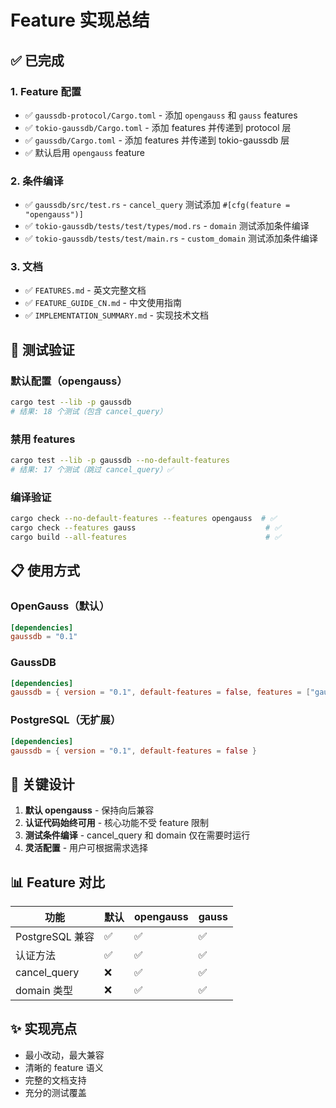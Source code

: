 # Feature 实现总结

## ✅ 已完成

### 1. Feature 配置
- ✅ `gaussdb-protocol/Cargo.toml` - 添加 `opengauss` 和 `gauss` features
- ✅ `tokio-gaussdb/Cargo.toml` - 添加 features 并传递到 protocol 层
- ✅ `gaussdb/Cargo.toml` - 添加 features 并传递到 tokio-gaussdb 层
- ✅ 默认启用 `opengauss` feature

### 2. 条件编译
- ✅ `gaussdb/src/test.rs` - `cancel_query` 测试添加 `#[cfg(feature = "opengauss")]`
- ✅ `tokio-gaussdb/tests/test/types/mod.rs` - `domain` 测试添加条件编译
- ✅ `tokio-gaussdb/tests/test/main.rs` - `custom_domain` 测试添加条件编译

### 3. 文档
- ✅ `FEATURES.md` - 英文完整文档
- ✅ `FEATURE_GUIDE_CN.md` - 中文使用指南
- ✅ `IMPLEMENTATION_SUMMARY.md` - 实现技术文档

## 🧪 测试验证

### 默认配置（opengauss）
```bash
cargo test --lib -p gaussdb
# 结果: 18 个测试（包含 cancel_query）
```

### 禁用 features
```bash
cargo test --lib -p gaussdb --no-default-features
# 结果: 17 个测试（跳过 cancel_query）✅
```

### 编译验证
```bash
cargo check --no-default-features --features opengauss  # ✅
cargo check --features gauss                             # ✅
cargo build --all-features                               # ✅
```

## 📋 使用方式

### OpenGauss（默认）
```toml
[dependencies]
gaussdb = "0.1"
```

### GaussDB
```toml
[dependencies]
gaussdb = { version = "0.1", default-features = false, features = ["gauss"] }
```

### PostgreSQL（无扩展）
```toml
[dependencies]
gaussdb = { version = "0.1", default-features = false }
```

## 🎯 关键设计

1. **默认 opengauss** - 保持向后兼容
2. **认证代码始终可用** - 核心功能不受 feature 限制
3. **测试条件编译** - cancel_query 和 domain 仅在需要时运行
4. **灵活配置** - 用户可根据需求选择

## 📊 Feature 对比

| 功能 | 默认 | opengauss | gauss |
|-----|------|-----------|-------|
| PostgreSQL 兼容 | ✅ | ✅ | ✅ |
| 认证方法 | ✅ | ✅ | ✅ |
| cancel_query | ❌ | ✅ | ✅ |
| domain 类型 | ❌ | ✅ | ✅ |

## ✨ 实现亮点

- 最小改动，最大兼容
- 清晰的 feature 语义
- 完整的文档支持
- 充分的测试覆盖

